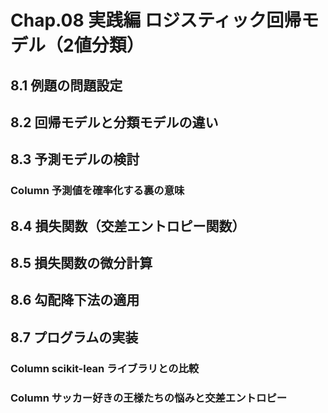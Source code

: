 # Chap.08 実践編 ロジスティック回帰モデル（2値分類）

## 8.1 例題の問題設定

## 8.2 回帰モデルと分類モデルの違い

## 8.3 予測モデルの検討

### Column 予測値を確率化する裏の意味

## 8.4 損失関数（交差エントロピー関数）

## 8.5 損失関数の微分計算

## 8.6 勾配降下法の適用

## 8.7 プログラムの実装

### Column scikit-lean ライブラリとの比較

### Column サッカー好きの王様たちの悩みと交差エントロピー
